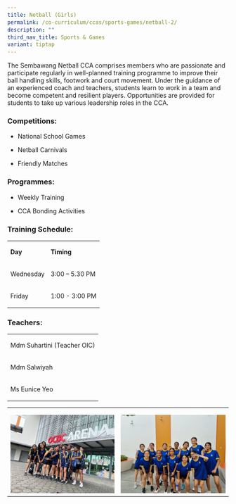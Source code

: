 ```yaml
---
title: Netball (Girls)
permalink: /co-curriculum/ccas/sports-games/netball-2/
description: ""
third_nav_title: Sports & Games
variant: tiptap
---
```

<p>The Sembawang Netball CCA comprises members who are passionate and participate
regularly in well-planned training programme to improve their ball handling
skills, footwork and court movement. Under the guidance of an experienced
coach and teachers, students learn to work in a team and become competent
and resilient players. Opportunities are provided for students to take
up various leadership roles in the CCA.</p>
<h3>Competitions:</h3>
<ul data-tight="true" class="tight">
<li>
<p>National School Games</p>
</li>
<li>
<p>Netball Carnivals</p>
</li>
<li>
<p>Friendly Matches</p>
</li>
</ul>
<h3>Programmes:</h3>
<ul data-tight="true" class="tight">
<li>
<p>Weekly Training</p>
</li>
<li>
<p>CCA Bonding Activities</p>
</li>
</ul>
<h3>Training Schedule:</h3>
<table style="minWidth: 50px">
<colgroup>
<col>
<col>
</colgroup>
<tbody>
<tr>
<td rowspan="1" colspan="1">
<p><strong>Day</strong>
</p>
</td>
<td rowspan="1" colspan="1">
<p><strong>Timing</strong>
</p>
</td>
</tr>
<tr>
<td rowspan="1" colspan="1">
<p>Wednesday
<br>
</p>
</td>
<td rowspan="1" colspan="1">
<p>3:00 – 5.30 PM</p>
</td>
</tr>
<tr>
<td rowspan="1" colspan="1">
<p>Friday</p>
</td>
<td rowspan="1" colspan="1">
<p>1:00 - 3:00 PM</p>
</td>
</tr>
</tbody>
</table>
<h3>Teachers:</h3>
<table style="minWidth: 25px">
<colgroup>
<col>
</colgroup>
<tbody>
<tr>
<td rowspan="1" colspan="1">
<p>Mdm Suhartini (Teacher OIC)</p>
</td>
</tr>
<tr>
<td rowspan="1" colspan="1">
<p>Mdm Salwiyah</p>
</td>
</tr>
<tr>
<td rowspan="1" colspan="1">
<p>Ms Eunice Yeo</p>
</td>
</tr>
</tbody>
</table>
<table style="minWidth: 50px">
<colgroup>
<col>
<col>
</colgroup>
<tbody>
<tr>
<td rowspan="1" colspan="1">
<p></p>
<div class="isomer-image-wrapper">
<img style="width: 100%" height="auto" width="100%" alt="" src="/images/Netball1.jpg">
</div>
</td>
<td rowspan="1" colspan="1">
<p></p>
<div class="isomer-image-wrapper">
<img style="width: 100%" height="auto" width="100%" alt="" src="/images/Netball2.jpg">
</div>
</td>
</tr>
</tbody>
</table>
<p></p>
<p></p>